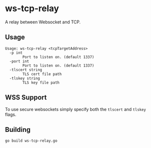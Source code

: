# ws-tcp-relay
A relay between Websocket and TCP.

## Usage
```
Usage: ws-tcp-relay <tcpTargetAddress>
  -p int
        Port to listen on. (default 1337)
  -port int
        Port to listen on. (default 1337)
  -tlscert string
        TLS cert file path
  -tlskey string
        TLS key file path
```

## WSS Support
To use secure websockets simply specify both the `tlscert` and `tlskey` flags.

## Building
`go build ws-tcp-relay.go`
